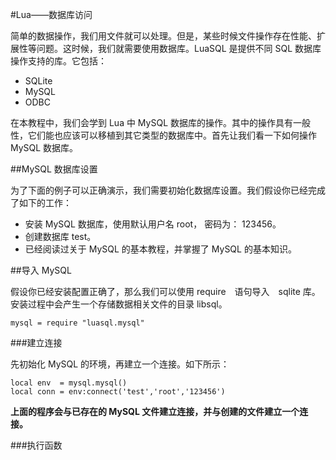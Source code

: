 #Lua——数据库访问  

简单的数据操作，我们用文件就可以处理。但是，某些时候文件操作存在性能、扩展性等问题。这时候，我们就需要使用数据库。LuaSQL 是提供不同 SQL 数据库操作支持的库。它包括：  

<ul>
	<li>SQLite</li>
	<li>MySQL</li>
	<li>ODBC</li>
</ul>  
在本教程中，我们会学到 Lua 中 MySQL 数据库的操作。其中的操作具有一般性，它们能也应该可以移植到其它类型的数据库中。首先让我们看一下如何操作 MySQL 数据库。  

##MySQL 数据库设置 

为了下面的例子可以正确演示，我们需要初始化数据库设置。我们假设你已经完成了如下的工作：  


<ul>
	<li>安装 MySQL 数据库，使用默认用户名 root， 密码为： 123456。</li>
	<li>创建数据库 test。</li>
	<li>已经阅读过关于 MySQL 的基本教程，并掌握了 MySQL 的基本知识。</li>
</ul>  

##导入 MySQL  

假设你已经安装配置正确了，那么我们可以使用 require　语句导入　sqlite 库。安装过程中会产生一个存储数据相关文件的目录 libsql。  

```
mysql = require "luasql.mysql"
```  

###建立连接 

先初始化 MySQL 的环境，再建立一个连接。如下所示：  

```
local env  = mysql.mysql()
local conn = env:connect('test','root','123456')
```  

**上面的程序会与已存在的 MySQL 文件建立连接，并与创建的文件建立一个连接。**

###执行函数  

